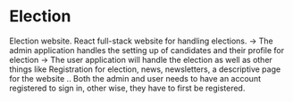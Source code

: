 # Election
Election website. 
React full-stack website for handling elections. 
-> The admin application handles the setting up of candidates and their profile for election
-> The user application will handle the election as well as other things like Registration for election,
    news, newsletters, a descriptive page for the website .. 
Both the admin and user needs to have an account registered to sign in, other wise, they have to first be
registered. 
